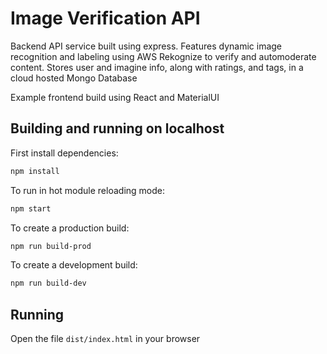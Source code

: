 # Image Verification API

Backend API service built using express. Features dynamic image recognition and labeling using AWS Rekognize to verify and automoderate content. Stores user and imagine info, along with ratings, and tags, in a cloud hosted Mongo Database

Example frontend build using React and MaterialUI

## Building and running on localhost

First install dependencies:

```sh
npm install
```

To run in hot module reloading mode:

```sh
npm start
```

To create a production build:

```sh
npm run build-prod
```

To create a development build:

```sh
npm run build-dev
```

## Running

Open the file `dist/index.html` in your browser
